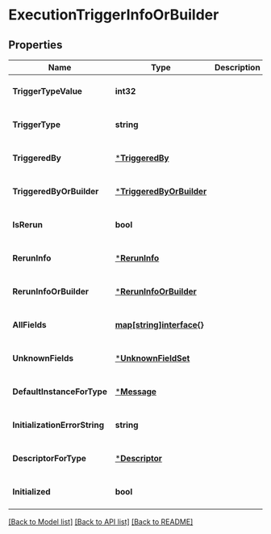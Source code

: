 # ExecutionTriggerInfoOrBuilder

## Properties
Name | Type | Description | Notes
------------ | ------------- | ------------- | -------------
**TriggerTypeValue** | **int32** |  | [optional] [default to null]
**TriggerType** | **string** |  | [optional] [default to null]
**TriggeredBy** | [***TriggeredBy**](TriggeredBy.md) |  | [optional] [default to null]
**TriggeredByOrBuilder** | [***TriggeredByOrBuilder**](TriggeredByOrBuilder.md) |  | [optional] [default to null]
**IsRerun** | **bool** |  | [optional] [default to null]
**RerunInfo** | [***RerunInfo**](RerunInfo.md) |  | [optional] [default to null]
**RerunInfoOrBuilder** | [***RerunInfoOrBuilder**](RerunInfoOrBuilder.md) |  | [optional] [default to null]
**AllFields** | [**map[string]interface{}**](interface{}.md) |  | [optional] [default to null]
**UnknownFields** | [***UnknownFieldSet**](UnknownFieldSet.md) |  | [optional] [default to null]
**DefaultInstanceForType** | [***Message**](Message.md) |  | [optional] [default to null]
**InitializationErrorString** | **string** |  | [optional] [default to null]
**DescriptorForType** | [***Descriptor**](Descriptor.md) |  | [optional] [default to null]
**Initialized** | **bool** |  | [optional] [default to null]

[[Back to Model list]](../README.md#documentation-for-models) [[Back to API list]](../README.md#documentation-for-api-endpoints) [[Back to README]](../README.md)

